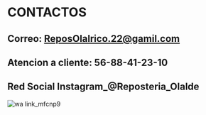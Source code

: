 # CONTACTOS
## Correo: ReposOlalrico.22@gamil.com
## Atencion a cliente: 56-88-41-23-10
## Red Social Instagram_@Reposteria_Olalde

![wa link_mfcnp9](https://user-images.githubusercontent.com/99769850/158484575-9e032bc3-4fb8-4de6-987c-1c79d0e74d74.png)
